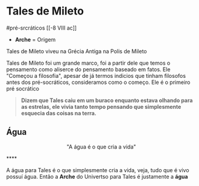 # Tales de Mileto
#pré-srcráticos [[-8 VIII ac]]

* **Arche** = Origem

Tales de Mileto viveu na Grécia Antiga na Polis de Mileto

Tales de Mileto foi um grande marco, foi a partir dele que temos o pensamento como aliserce do pensamento baseado em fatos. Ele "Começou a filosofia", apesar de já termos indicios que tinham filosofos antes dos pré-socráticos, consideramos como o começo. Ele é o primeiro pré socrático 

> **Dizem que Tales caiu em um buraco enquanto estava olhando para as estrelas, ele vivia tanto tempo pensando que simplesmente esquecia das coisas na terra.**

## Água

<p style="text-align: center;">"A água é o que cria a vida"</p>
****

A água para Tales é o que simplesmente cria a vida, veja, tudo que é vivo possuí água. Então a **Arche** do Univertso para Tales é justamente a **água**

